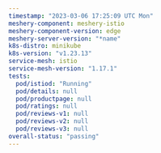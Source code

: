 ```yaml
---
timestamp: "2023-03-06 17:25:09 UTC Mon"
meshery-component: meshery-istio
meshery-component-version: edge
meshery-server-version: "*name"
k8s-distro: minikube
k8s-version: "v1.23.13"
service-mesh: istio
service-mesh-version: "1.17.1"
tests:
  pod/istiod: "Running"
  pod/details: null
  pod/productpage: null
  pod/ratings: null
  pod/reviews-v1: null
  pod/reviews-v2: null
  pod/reviews-v3: null
overall-status: "passing"
---
```

